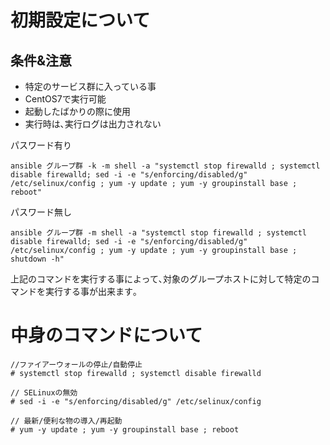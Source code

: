 # 初期設定について

## 条件&注意

- 特定のサービス群に入っている事
- CentOS7で実行可能
- 起動したばかりの際に使用
- 実行時は､実行ログは出力されない

パスワード有り

```
ansible グループ群 -k -m shell -a "systemctl stop firewalld ; systemctl disable firewalld; sed -i -e "s/enforcing/disabled/g" /etc/selinux/config ; yum -y update ; yum -y groupinstall base ; reboot"
```

パスワード無し

```
ansible グループ群 -m shell -a "systemctl stop firewalld ; systemctl disable firewalld; sed -i -e "s/enforcing/disabled/g" /etc/selinux/config ; yum -y update ; yum -y groupinstall base ; shutdown -h"
```

上記のコマンドを実行する事によって､対象のグループホストに対して特定のコマンドを実行する事が出来ます｡


# 中身のコマンドについて
```
//ファイアーウォールの停止/自動停止
# systemctl stop firewalld ; systemctl disable firewalld

// SELinuxの無効
# sed -i -e "s/enforcing/disabled/g" /etc/selinux/config

// 最新/便利な物の導入/再起動
# yum -y update ; yum -y groupinstall base ; reboot
```

